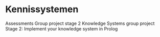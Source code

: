 # Kennissystemen
Assessments Group project stage 2 Knowledge Systems group project Stage 2: Implement your knowledge system in Prolog
